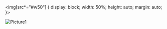 <img[src*="#w50"] {
  display: block;
  width: 50%;
  height: auto;
  margin: auto;
}>

![Picture1](https://github.com/user-attachments/assets/dc30b9b4-1ea3-4ab8-9764-db61f75ce4c4#w50)
